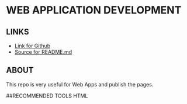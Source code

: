 # WEB APPLICATION DEVELOPMENT

## LINKS
- [Link for Github](https://mraghavendar.github.io/aboutme/"Page")
- [Source for README.md](https://github.com/MRaghavendar/aboutme)

## ABOUT
This repo is very useful for Web Apps and publish the pages.

##RECOMMENDED TOOLS
HTML
